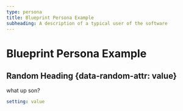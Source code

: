 ```yaml
---
type: persona
title: Blueprint Persona Example
subheading: A description of a typical user of the software 
---
```


# Blueprint Persona Example

## Random Heading {data-random-attr: value}

what up son?

```yaml
setting: value
```
